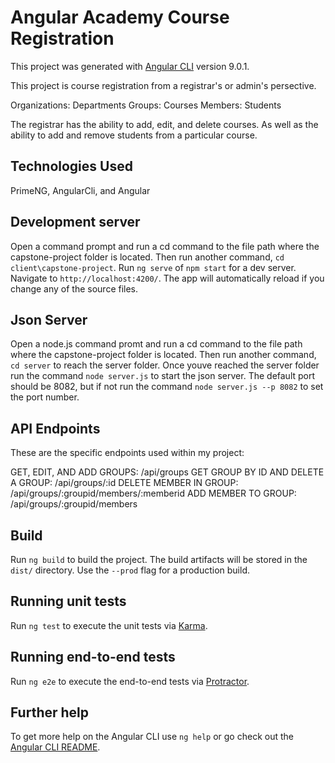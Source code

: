 # Angular Academy Course Registration

This project was generated with [Angular CLI](https://github.com/angular/angular-cli) version 9.0.1.

This project is course registration from a registrar's or admin's persective.

Organizations: Departments
Groups: Courses
Members: Students

The registrar has the ability to add, edit, and delete courses. As well as the ability to add and remove students from a particular course.

## Technologies Used

PrimeNG, AngularCli, and Angular

## Development server

Open a command prompt and run a cd command to the file path where the capstone-project folder is located. Then run another command, `cd client\capstone-project`.
Run `ng serve` of `npm start` for a dev server. Navigate to `http://localhost:4200/`. The app will automatically reload if you change any of the source files.

## Json Server

Open a node.js command promt and run a cd command to the file path where the capstone-project folder is located. Then run another command, `cd server` to reach the server folder.
Once youve reached the server folder run the command `node server.js` to start the json server. The default port should be 8082, but if not run the command `node server.js --p 8082`
to set the port number.

## API Endpoints

These are the specific endpoints used within my project:

GET, EDIT, AND ADD GROUPS: /api/groups
GET GROUP BY ID AND DELETE A GROUP: /api/groups/:id
DELETE MEMBER IN GROUP: /api/groups/:groupid/members/:memberid
ADD MEMBER TO GROUP: /api/groups/:groupid/members

## Build

Run `ng build` to build the project. The build artifacts will be stored in the `dist/` directory. Use the `--prod` flag for a production build.

## Running unit tests

Run `ng test` to execute the unit tests via [Karma](https://karma-runner.github.io).

## Running end-to-end tests

Run `ng e2e` to execute the end-to-end tests via [Protractor](http://www.protractortest.org/).

## Further help

To get more help on the Angular CLI use `ng help` or go check out the [Angular CLI README](https://github.com/angular/angular-cli/blob/master/README.md).
